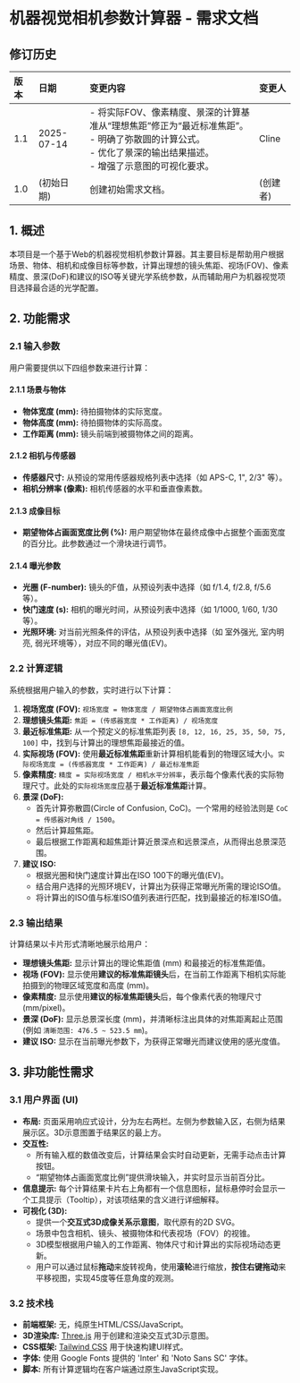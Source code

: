 # 机器视觉相机参数计算器 - 需求文档

## 修订历史

| 版本  | 日期         | 变更内容                                                                                                                                                           | 变更人   |
| :---- | :----------- | :----------------------------------------------------------------------------------------------------------------------------------------------------------------- | :------- |
| 1.1   | 2025-07-14   | - 将实际FOV、像素精度、景深的计算基准从“理想焦距”修正为“最近标准焦距”。<br>- 明确了弥散圆的计算公式。<br>- 优化了景深的输出结果描述。<br>- 增强了示意图的可视化要求。 | Cline    |
| 1.0   | (初始日期)   | 创建初始需求文档。                                                                                                                                                 | (创建者) |

## 1. 概述

本项目是一个基于Web的机器视觉相机参数计算器。其主要目标是帮助用户根据场景、物体、相机和成像目标等参数，计算出理想的镜头焦距、视场(FOV)、像素精度、景深(DoF)和建议的ISO等关键光学系统参数，从而辅助用户为机器视觉项目选择最合适的光学配置。

## 2. 功能需求

### 2.1 输入参数

用户需要提供以下四组参数来进行计算：

#### 2.1.1 场景与物体
- **物体宽度 (mm):** 待拍摄物体的实际宽度。
- **物体高度 (mm):** 待拍摄物体的实际高度。
- **工作距离 (mm):** 镜头前端到被摄物体之间的距离。

#### 2.1.2 相机与传感器
- **传感器尺寸:** 从预设的常用传感器规格列表中选择（如 APS-C, 1", 2/3" 等）。
- **相机分辨率 (像素):** 相机传感器的水平和垂直像素数。

#### 2.1.3 成像目标
- **期望物体占画面宽度比例 (%):** 用户期望物体在最终成像中占据整个画面宽度的百分比。此参数通过一个滑块进行调节。

#### 2.1.4 曝光参数
- **光圈 (F-number):** 镜头的F值，从预设列表中选择（如 f/1.4, f/2.8, f/5.6 等）。
- **快门速度 (s):** 相机的曝光时间，从预设列表中选择（如 1/1000, 1/60, 1/30 等）。
- **光照环境:** 对当前光照条件的评估，从预设列表中选择（如 室外强光, 室内明亮, 弱光环境等），对应不同的曝光值(EV)。

### 2.2 计算逻辑

系统根据用户输入的参数，实时进行以下计算：

1.  **视场宽度 (FOV):** `视场宽度 = 物体宽度 / 期望物体占画面宽度比例`
2.  **理想镜头焦距:** `焦距 = (传感器宽度 * 工作距离) / 视场宽度`
3.  **最近标准焦距:** 从一个预定义的标准焦距列表 `[8, 12, 16, 25, 35, 50, 75, 100]` 中，找到与计算出的理想焦距最接近的值。
4.  **实际视场 (FOV):** 使用**最近标准焦距**重新计算相机能看到的物理区域大小。`实际视场宽度 = (传感器宽度 * 工作距离) / 最近标准焦距`
5.  **像素精度:** `精度 = 实际视场宽度 / 相机水平分辨率`，表示每个像素代表的实际物理尺寸。此处的`实际视场宽度`应基于**最近标准焦距**计算。
6.  **景深 (DoF):**
    - 首先计算弥散圆(Circle of Confusion, CoC)。一个常用的经验法则是 `CoC = 传感器对角线 / 1500`。
    - 然后计算超焦距。
    - 最后根据工作距离和超焦距计算近景深点和远景深点，从而得出总景深范围。
7.  **建议 ISO:**
    - 根据光圈和快门速度计算出在ISO 100下的曝光值(EV)。
    - 结合用户选择的光照环境EV，计算出为获得正常曝光所需的理论ISO值。
    - 将计算出的ISO值与标准ISO值列表进行匹配，找到最接近的标准ISO值。

### 2.3 输出结果

计算结果以卡片形式清晰地展示给用户：

- **理想镜头焦距:** 显示计算出的理论焦距值 (mm) 和最接近的标准焦距值。
- **视场 (FOV):** 显示使用**建议的标准焦距镜头**后，在当前工作距离下相机实际能拍摄到的物理区域宽度和高度 (mm)。
- **像素精度:** 显示使用**建议的标准焦距镜头**后，每个像素代表的物理尺寸 (mm/pixel)。
- **景深 (DoF):** 显示总景深长度 (mm)，并清晰标注出具体的对焦距离起止范围 (例如 `清晰范围: 476.5 ~ 523.5 mm`)。
- **建议 ISO:** 显示在当前曝光参数下，为获得正常曝光而建议使用的感光度值。

## 3. 非功能性需求

### 3.1 用户界面 (UI)

- **布局:** 页面采用响应式设计，分为左右两栏。左侧为参数输入区，右侧为结果展示区。3D示意图置于结果区的最上方。
- **交互性:**
    - 所有输入框的数值改变后，计算结果会实时自动更新，无需手动点击计算按钮。
    - “期望物体占画面宽度比例”提供滑块输入，并实时显示当前百分比。
- **信息提示:** 每个计算结果卡片右上角都有一个信息图标，鼠标悬停时会显示一个工具提示（Tooltip），对该项结果的含义进行详细解释。
- **可视化 (3D):**
    - 提供一个**交互式3D成像关系示意图**，取代原有的2D SVG。
    - 场景中包含相机、镜头、被摄物体和代表视场（FOV）的视锥。
    - 3D模型根据用户输入的工作距离、物体尺寸和计算出的实际视场动态更新。
    - 用户可以通过鼠标**拖动**来旋转视角，使用**滚轮**进行缩放，**按住右键拖动**来平移视图，实现45度等任意角度的观测。

### 3.2 技术栈

- **前端框架:** 无，纯原生HTML/CSS/JavaScript。
- **3D渲染库:** [Three.js](https://threejs.org/) 用于创建和渲染交互式3D示意图。
- **CSS框架:** [Tailwind CSS](https://tailwindcss.com/) 用于快速构建UI样式。
- **字体:** 使用 Google Fonts 提供的 'Inter' 和 'Noto Sans SC' 字体。
- **脚本:** 所有计算逻辑均在客户端通过原生JavaScript实现。
